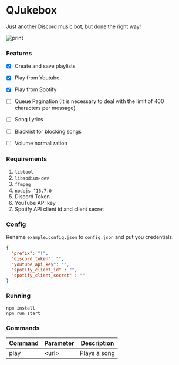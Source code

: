 # QJukebox

Just another Discord music bot, but done the right way!

![print](https://user-images.githubusercontent.com/2568375/130407637-5d3a05b0-c74a-4f0f-8f51-0a5fa965c715.png)


### Features
* [x] Create and save playlists
* [x] Play from Youtube
* [x] Play from Spotify
* [ ] Queue Pagination (It is necessary to deal with the limit of 400 characters per message)
* [ ] Song Lyrics
* [ ] Blacklist for blocking songs
* [ ] Volume normalization


### Requirements
1. `libtool`
2. `libsodium-dev`
3. `ffmpeg`
4. `nodejs ^16.7.0`
5. Discord Token
6. YouTube API key
7. Spotify API client id and client secret

### Config
Rename `example.config.json` to `config.json` and put you credentials.

```json
{
  "prefix": "!",
  "discord_token": "",
  "youtube_api_key": "",
  "spotify_client_id" : "",
  "spotify_client_secret" : ""
}
```

### Running 

```
npm install
npm run start
```

### Commands 
|Command|Parameter|Description|
|---|---|---|
|play | \<url> |Plays a song|
